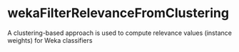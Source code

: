 # wekaFilterRelevanceFromClustering
A clustering-based approach is used to compute relevance values (instance weights) for Weka classifiers
